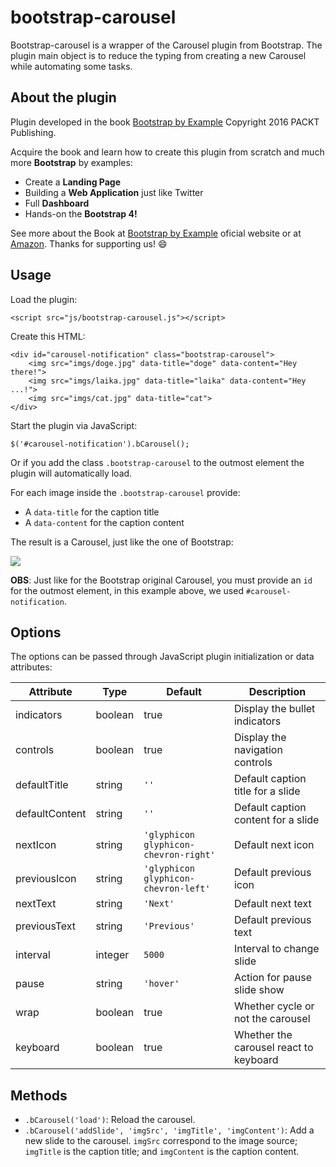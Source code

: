 bootstrap-carousel
==================

Bootstrap-carousel is a wrapper of the Carousel plugin from Bootstrap. The plugin main object is to reduce the typing from creating a new Carousel while automating some tasks.

## About the plugin

Plugin developed in the book [Bootstrap by Example](https://www.packtpub.com/web-development/bootstrap-example)
Copyright 2016 PACKT Publishing.

Acquire the book and learn how to create this plugin from scratch and much more __Bootstrap__ by examples:

 - Create a __Landing Page__
 - Building a __Web Application__ just like Twitter
 - Full __Dashboard__
 - Hands-on the __Bootstrap 4!__

See more about the Book at [Bootstrap by Example](https://www.packtpub.com/web-development/bootstrap-example) oficial website or at [Amazon](http://www.amazon.com/Bootstrap-Example-Silvio-Moreto-Pereira/dp/1785288873). Thanks for supporting us! :smile:

## Usage

Load the plugin:

    <script src="js/bootstrap-carousel.js"></script>

Create this HTML:

    <div id="carousel-notification" class="bootstrap-carousel">
        <img src="imgs/doge.jpg" data-title="doge" data-content="Hey there!">
        <img src="imgs/laika.jpg" data-title="laika" data-content="Hey ...!">
        <img src="imgs/cat.jpg" data-title="cat">
    </div>

Start the plugin via JavaScript:

    $('#carousel-notification').bCarousel();

Or if you add the class `.bootstrap-carousel` to the outmost element the plugin will automatically load.

For each image inside the `.bootstrap-carousel` provide:

 - A `data-title` for the caption title
 - A `data-content` for the caption content

The result is a Carousel, just like the one of Bootstrap:

![](https://raw.githubusercontent.com/silviomoreto/bootstrap-carousel/master/example_screenshot.png?token=ACQPD5j9Lvk7kEoePlqQ7auM-XqkQMKdks5WuW7NwA%3D%3D)

__OBS__: Just like for the Bootstrap original Carousel, you must provide an `id` for the outmost element, in this example above, we used `#carousel-notification`.

## Options

The options can be passed through JavaScript plugin initialization or data attributes:

| Attribute | Type | Default | Description |
| --- | --- | --- | --- |
| indicators | boolean | true | Display the bullet indicators |
| controls | boolean | true | Display the navigation controls |
| defaultTitle | string | `''` | Default caption title for a slide |
| defaultContent | string | `''` | Default caption content for a slide |
| nextIcon | string | `'glyphicon glyphicon-chevron-right'` | Default next icon |
| previousIcon | string | `'glyphicon glyphicon-chevron-left'` | Default previous icon |
| nextText | string | `'Next'` | Default next text |
| previousText | string | `'Previous'` | Default previous text |
| interval | integer | `5000` | Interval to change slide |
| pause | string | `'hover'` | Action for pause slide show |
| wrap | boolean | true | Whether cycle or not the carousel |
| keyboard | boolean | true | Whether the carousel react to keyboard |

## Methods

- `.bCarousel('load')`: Reload the carousel.
- `.bCarousel('addSlide', 'imgSrc', 'imgTitle', 'imgContent')`: Add a new slide to the carousel. `imgSrc` correspond to the image source; `imgTitle` is the caption title; and `imgContent` is the caption content.
